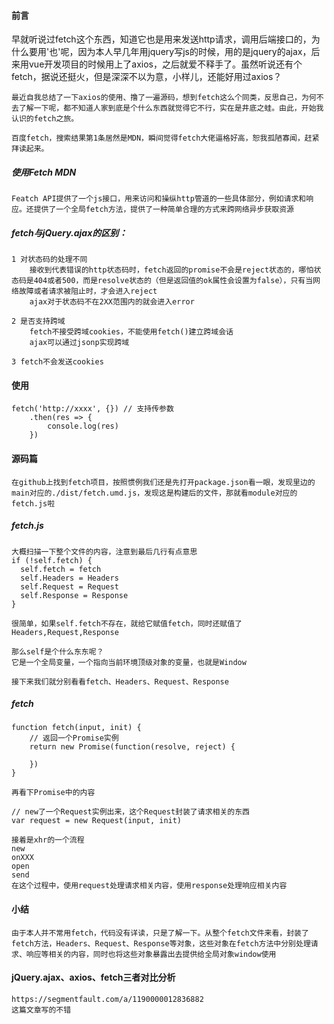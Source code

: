 #### 前言

早就听说过fetch这个东西，知道它也是用来发送http请求，调用后端接口的，为什么要用'也'呢，因为本人早几年用jquery写js的时候，用的是jquery的ajax，后来用vue开发项目的时候用上了axios，之后就爱不释手了。虽然听说还有个fetch，据说还挺火，但是深深不以为意，小样儿，还能好用过axios？

    最近自我总结了一下axios的使用、撸了一遍源码，想到fetch这么个同类，反思自己，为何不去了解一下呢，都不知道人家到底是个什么东西就觉得它不行，实在是井底之蛙。由此，开始我认识的fetch之旅。
    
    百度fetch，搜索结果第1条居然是MDN，瞬间觉得fetch大佬逼格好高，恕我孤陋寡闻，赶紧拜读起来。
    
##### 使用Fetch MDN

    Featch API提供了一个js接口，用来访问和操纵http管道的一些具体部分，例如请求和响应。还提供了一个全局fetch方法，提供了一种简单合理的方式来跨网络异步获取资源
    
##### fetch与jQuery.ajax的区别：
       
    1 对状态码的处理不同
        接收到代表错误的http状态码时，fetch返回的promise不会是reject状态的，哪怕状态码是404或者500，而是resolve状态的（但是返回值的ok属性会设置为false），只有当网络故障或者请求被阻止时，才会进入reject
        ajax对于状态码不在2XX范围内的就会进入error
        
    2 是否支持跨域 
        fetch不接受跨域cookies，不能使用fetch()建立跨域会话
        ajax可以通过jsonp实现跨域
        
    3 fetch不会发送cookies
        
        
#### 使用

    fetch('http://xxxx', {}) // 支持传参数
        .then(res => {
            console.log(res)
        })
        

#### 源码篇

    在github上找到fetch项目，按照惯例我们还是先打开package.json看一眼，发现里边的main对应的./dist/fetch.umd.js，发现这是构建后的文件，那就看module对应的fetch.js啦
    
##### fetch.js

    大概扫描一下整个文件的内容，注意到最后几行有点意思
    if (!self.fetch) {
      self.fetch = fetch
      self.Headers = Headers
      self.Request = Request
      self.Response = Response
    }
    
    很简单，如果self.fetch不存在，就给它赋值fetch，同时还赋值了Headers,Request,Response
    
    那么self是个什么东东呢？
    它是一个全局变量，一个指向当前环境顶级对象的变量，也就是Window
    
    接下来我们就分别看看fetch、Headers、Request、Response

##### fetch
    
    function fetch(input, init) {
        // 返回一个Promise实例
        return new Promise(function(resolve, reject) {
            
        })
    }
    
    再看下Promise中的内容
    
    // new了一个Request实例出来，这个Request封装了请求相关的东西
    var request = new Request(input, init)
    
    接着是xhr的一个流程
    new
    onXXX
    open
    send
    在这个过程中，使用request处理请求相关内容，使用response处理响应相关内容
    

#### 小结

    由于本人并不常用fetch，代码没有详读，只是了解一下。从整个fetch文件来看，封装了fetch方法，Headers、Request、Response等对象，这些对象在fetch方法中分别处理请求、响应等相关的内容，同时也将这些对象暴露出去提供给全局对象window使用
    
    
#### jQuery.ajax、axios、fetch三者对比分析

    https://segmentfault.com/a/1190000012836882
    这篇文章写的不错
    
    
    
    
    
    
    
    
